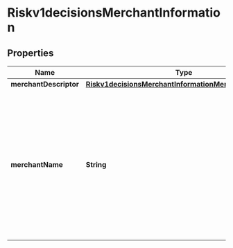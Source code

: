 
# Riskv1decisionsMerchantInformation

## Properties
Name | Type | Description | Notes
------------ | ------------- | ------------- | -------------
**merchantDescriptor** | [**Riskv1decisionsMerchantInformationMerchantDescriptor**](Riskv1decisionsMerchantInformationMerchantDescriptor.md) |  |  [optional]
**merchantName** | **String** | Your company&#39;s name as you want it to appear to the customer in the issuing bank&#39;s authentication form. This value overrides the value specified by your merchant bank.  |  [optional]



